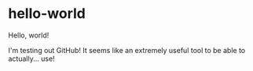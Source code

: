 # hello-world

Hello, world!

I'm testing out GitHub! It seems like an extremely useful tool to be able to actually... use!
